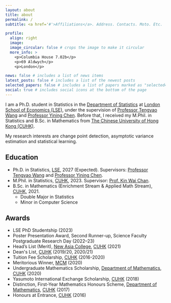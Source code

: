 ```yaml
---
layout: about
title: about
permalink: /
subtitle: <a href='#'>Affiliations</a>. Address. Contacts. Moto. Etc.

profile:
  align: right
  image:
  image_circular: false # crops the image to make it circular
  more_info: >
    <p>Columbia House 7.02b</p>
    <p>69 Aldwych</p>
    <p>London</p>

news: false # includes a list of news items
latest_posts: false # includes a list of the newest posts
selected_papers: false # includes a list of papers marked as "selected={true}"
social: true # includes social icons at the bottom of the page
---
```


I am a Ph.D. student in Statistics in the [Department of Statistics](https://www.lse.ac.uk/statistics) at [London School of Economics (LSE)](https://www.lse.ac.uk/), under the supervision of [Professor Tengyao Wang](https://personal.lse.ac.uk/wangt60/) and [Professor Yining Chen](https://personal.lse.ac.uk/cheny100/). Before that, I received my M.Phil. in Statistics and B.Sc. in Mathematics from [The Chinese University of Hong Kong (CUHK)](https://www.cuhk.edu.hk/english/index.html).

My research interests are change point detection, asymptotic variance estimation and statistical learning.

## Education
- Ph.D. in Statistics, [LSE](https://www.lse.ac.uk/statistics), 2027 (Expected). Supervisors: [Professor Tengyao Wang](https://personal.lse.ac.uk/wangt60/) and [Professor Yining Chen](https://personal.lse.ac.uk/cheny100/).
- M.Phil. in Statistics, [CUHK](https://www.cuhk.edu.hk/english/index.html), 2023. Supervisor: [Prof. Kin Wai Chan](https://sites.google.com/site/kwchankeith/home).
- B.Sc. in Mathematics (Enrichment Stream & Applied Math Stream), [CUHK](https://www.cuhk.edu.hk/english/index.html), 2021.  
  - Double Major in Statistics
  - Minor in Computer Science

## Awards
- LSE PhD Studentship (2023)
- Poster Presentation Award, Second Runner-up, Science Faculty Postgraduate Research Day (2022–23)
- Head’s List (Merit), [New Asia College](http://www.na.cuhk.edu.hk/en-us/Home.aspx), [CUHK](https://www.cuhk.edu.hk/english/index.html) (2021)
- Dean's List, [CUHK](https://www.cuhk.edu.hk/english/index.html) (2019/20, 2020/21)
- Tuition Fee Scholarship, [CUHK](https://www.cuhk.edu.hk/english/index.html) (2016-2020)
- Meritorious Winner, [MCM](https://www.comap.com/undergraduate/contests/index.html) (2020)
- Undergraduate Mathematics Scholarship, [Department of Mathematics](https://www.math.cuhk.edu.hk/), [CUHK](https://www.cuhk.edu.hk/english/index.html) (2020)
- Yasumoto International Exchange Scholarship, [CUHK](https://www.cuhk.edu.hk/english/index.html) (2018)
- Distinction, First-Year Mathematics Honours Scheme, [Department of Mathematics](https://www.math.cuhk.edu.hk/), [CUHK](https://www.cuhk.edu.hk/english/index.html)  (2017)
- Honours at Entrance, [CUHK](https://www.cuhk.edu.hk/english/index.html) (2016)
